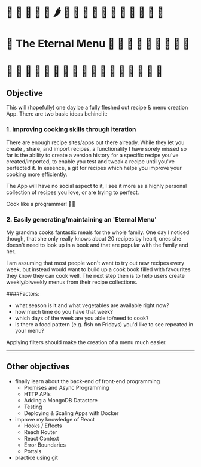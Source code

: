 # 🍜 🥦 🥘 🥪 🍝 🌶 🌮 🍡 🥐 🍧 🥙 🍤 🍲 🥗 🍳 🍎 🌯 

# 🍘 The Eternal Menu 🍅 🥞 🍠  🍔 🍱 🍚 🧁 🥓 🍆

# 🥒 🥧 🍒 🍕 🍰 🍮 🥟 🥬 🍗 🍛 🌽 🍐 🍞 🥑 🥨 🥕 🥮 



##  Objective

This will (hopefully) one day be a fully fleshed out recipe & menu creation App. 
There are two basic ideas behind it:

### 1. Improving cooking skills through iteration

There are enough recipe sites/apps out there already. While they let you create , share, and import recipes, a functionality I have sorely missed so far is the ability to create a version history for a specific recipe you've created/imported, to enable you test and tweak a recipe until you've perfected it. In essence, a git for recipes which helps you improve your cooking more efficiently. 

The App will have no social aspect to it, I see it more as a highly personal collection of recipes you love, or are trying to perfect. 

Cook like a programmer! 👩‍🍳 

### 2. Easily generating/maintaining an 'Eternal Menu'

My grandma cooks fantastic meals for the whole family. One day I noticed though, that she only really knows about 20 recipes by heart, ones she doesn't need to look up in a book and that are popular with the family and her.

I am assuming that most people won't want to try out new recipes every week, but instead would want to build up a cook book filled with favourites they know they can cook well. The next step then is to help users create weekly/biweekly menus from their recipe collections. 

####Factors:

- what season is it and what vegetables are available right now?
- how much time do you have that week?
- which days of the week are you able to/need to cook? 
- is there a food pattern (e.g. fish on Fridays) you'd like to see repeated in your menu?

Applying filters should make the creation of a menu much easier. 



----------

## Other objectives

- finally learn about the back-end of front-end programming 
  - Promises and Async Programming
  - HTTP APIs
  - Adding a MongoDB Datastore
  - Testing
  - Deploying & Scaling Apps with Docker
- improve my knowledge of React
  - Hooks / Effects
  - Reach Router
  - React Context
  - Error Boundaries
  - Portals
- practice using git

